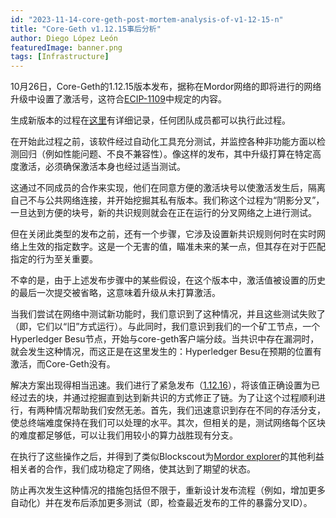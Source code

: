 ```yaml
---
id: "2023-11-14-core-geth-post-mortem-analysis-of-v1-12-15-n"
title: "Core-Geth v1.12.15事后分析"
author: Diego López León
featuredImage: banner.png
tags: [Infrastructure]
---
```


10月26日，Core-Geth的1.12.15版本发布，据称在Mordor网络的即将进行的网络升级中设置了激活号，这符合[ECIP-1109](https://ecips.ethereumclassic.org/ECIPs/ecip-1109)中规定的内容。

生成新版本的过程在[这里](https://etclabscore.github.io/core-geth/developers/create-new-release/)有详细记录，任何团队成员都可以执行此过程。

在开始此过程之前，该软件经过自动化工具充分测试，并监控各种非功能方面以检测回归（例如性能问题、不良不兼容性）。像这样的发布，其中升级打算在特定高度激活，必须确保激活本身也经过适当测试。

这通过不同成员的合作来实现，他们在同意方便的激活块号以使激活发生后，隔离自己不与公共网络连接，并开始挖掘其私有版本。我们称这个过程为“阴影分叉”，一旦达到方便的块号，新的共识规则就会在正在运行的分叉网络之上进行测试。

但在关闭此类型的发布之前，还有一个步骤，它涉及设置新共识规则何时在实时网络上生效的指定数字。这是一个无害的值，瞄准未来的某一点，但其存在对于匹配指定的行为至关重要。

不幸的是，由于上述发布步骤中的某些假设，在这个版本中，激活值被设置的历史的最后一次提交被省略，这意味着升级从未打算激活。

当我们尝试在网络中测试新功能时，我们意识到了这种情况，并且这些测试失败了（即，它们以“旧”方式运行）。与此同时，我们意识到我们的一个矿工节点，一个Hyperledger Besu节点，开始与core-geth客户端分歧。当共识中存在漏洞时，就会发生这种情况，而这正是在这里发生的：Hyperledger Besu在预期的位置有激活，而Core-Geth没有。

解决方案出现得相当迅速。我们进行了紧急发布（[1.12.16](https://github.com/etclabscore/core-geth/releases/tag/v1.12.16)），将该值正确设置为已经过去的块，并通过挖掘直到达到新共识的方式修正了链。为了让这个过程顺利进行，有两种情况帮助我们安然无恙。首先，我们迅速意识到存在不同的存活分支，使总终端难度保持在我们可以处理的水平。其次，但相关的是，测试网络每个区块的难度都足够低，可以让我们用较小的算力战胜现有分支。

在执行了这些操作之后，并得到了类似Blockscout为[Mordor explorer](https://etc-mordor.blockscout.com/)的其他利益相关者的合作，我们成功稳定了网络，使其达到了期望的状态。

防止再次发生这种情况的措施包括但不限于，重新设计发布流程（例如，增加更多自动化）并在发布后添加更多测试（即，检查最近发布的工件的暴露分叉ID）。

